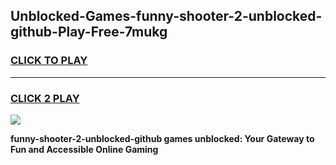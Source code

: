 
## Unblocked-Games-funny-shooter-2-unblocked-github-Play-Free-7mukg
<h3>
<a href="https://premium76.site?title=funny-shooter-2-unblocked-github&ref=18A1">CLICK TO PLAY</a></h3>
<hr>

<h3>
<a href="https://premium76.site?title=funny-shooter-2-unblocked-github&ref=18A1">CLICK 2 PLAY</a>
  
</h3>

<a href="https://premium76.site?title=funny-shooter-2-unblocked-github&ref=18A1"><img src="https://clearcache.store/games.png"></a>


**funny-shooter-2-unblocked-github games unblocked: Your Gateway to Fun and Accessible Online Gaming**
